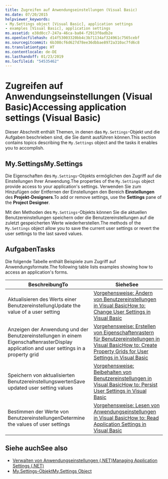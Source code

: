 ```yaml
---
title: Zugreifen auf Anwendungseinstellungen (Visual Basic)
ms.date: 07/20/2015
helpviewer_keywords:
- My.Settings object [Visual Basic], application settings
- examples [Visual Basic], application settings
ms.assetid: e38d0cc7-247a-46ca-ba04-f2913f0adb2e
ms.openlocfilehash: d14f53003320bb4c3b71134af324961c7565cebf
ms.sourcegitcommit: 6b308cf6d627d78ee36dbbae8972a310ac7fd6c8
ms.translationtype: HT
ms.contentlocale: de-DE
ms.lasthandoff: 01/23/2019
ms.locfileid: "54535462"
---
```

# <a name="accessing-application-settings-visual-basic"></a><span data-ttu-id="3cdd0-102">Zugreifen auf Anwendungseinstellungen (Visual Basic)</span><span class="sxs-lookup"><span data-stu-id="3cdd0-102">Accessing application settings (Visual Basic)</span></span>
<span data-ttu-id="3cdd0-103">Dieser Abschnitt enthält Themen, in denen das `My.Settings`-Objekt und die Aufgaben beschrieben sind, die Sie damit ausführen können.</span><span class="sxs-lookup"><span data-stu-id="3cdd0-103">This section contains topics describing the `My.Settings` object and the tasks it enables you to accomplish.</span></span>  
  
## <a name="mysettings"></a><span data-ttu-id="3cdd0-104">My.Settings</span><span class="sxs-lookup"><span data-stu-id="3cdd0-104">My.Settings</span></span>  
 <span data-ttu-id="3cdd0-105">Die Eigenschaften des `My.Settings`-Objekts ermöglichen den Zugriff auf die Einstellungen Ihrer Anwendung.</span><span class="sxs-lookup"><span data-stu-id="3cdd0-105">The properties of the `My.Settings` object provide access to your application's settings.</span></span> <span data-ttu-id="3cdd0-106">Verwenden Sie zum Hinzufügen oder Entfernen der Einstellungen den Bereich **Einstellungen** des **Projekt-Designers**.</span><span class="sxs-lookup"><span data-stu-id="3cdd0-106">To add or remove settings, use the **Settings** pane of the **Project Designer**.</span></span>  
  
 <span data-ttu-id="3cdd0-107">Mit den Methoden des `My.Settings`-Objekts können Sie die aktuellen Benutzereinstellungen speichern oder die Benutzereinstellungen auf die zuletzt gespeicherten Werte wiederherstellen.</span><span class="sxs-lookup"><span data-stu-id="3cdd0-107">The methods of the `My.Settings` object allow you to save the current user settings or revert the user settings to the last saved values.</span></span>  
  
## <a name="tasks"></a><span data-ttu-id="3cdd0-108">Aufgaben</span><span class="sxs-lookup"><span data-stu-id="3cdd0-108">Tasks</span></span>  
 <span data-ttu-id="3cdd0-109">Die folgende Tabelle enthält Beispiele zum Zugriff auf Anwendungsformate.</span><span class="sxs-lookup"><span data-stu-id="3cdd0-109">The following table lists examples showing how to access an application's forms.</span></span>  
  
|<span data-ttu-id="3cdd0-110">Beschreibung</span><span class="sxs-lookup"><span data-stu-id="3cdd0-110">To</span></span>|<span data-ttu-id="3cdd0-111">Siehe</span><span class="sxs-lookup"><span data-stu-id="3cdd0-111">See</span></span>|  
|--------|---------|  
|<span data-ttu-id="3cdd0-112">Aktualisieren des Werts einer Benutzereinstellung</span><span class="sxs-lookup"><span data-stu-id="3cdd0-112">Update the value of a user setting</span></span>|[<span data-ttu-id="3cdd0-113">Vorgehensweise: Ändern von Benutzereinstellungen in Visual Basic</span><span class="sxs-lookup"><span data-stu-id="3cdd0-113">How to: Change User Settings in Visual Basic</span></span>](../../../../visual-basic/developing-apps/programming/app-settings/how-to-change-user-settings.md)|  
|<span data-ttu-id="3cdd0-114">Anzeigen der Anwendung und der Benutzereinstellungen in einem Eigenschaftenraster</span><span class="sxs-lookup"><span data-stu-id="3cdd0-114">Display application and user settings in a property grid</span></span>|[<span data-ttu-id="3cdd0-115">Vorgehensweise: Erstellen von Eigenschaftenrastern für Benutzereinstellungen in Visual Basic</span><span class="sxs-lookup"><span data-stu-id="3cdd0-115">How to: Create Property Grids for User Settings in Visual Basic</span></span>](../../../../visual-basic/developing-apps/programming/app-settings/how-to-create-property-grids-for-user-settings.md)|  
|<span data-ttu-id="3cdd0-116">Speichern von aktualisierten Benutzereinstellungswerten</span><span class="sxs-lookup"><span data-stu-id="3cdd0-116">Save updated user setting values</span></span>|[<span data-ttu-id="3cdd0-117">Vorgehensweise: Beibehalten von Benutzereinstellungen in Visual Basic</span><span class="sxs-lookup"><span data-stu-id="3cdd0-117">How to: Persist User Settings in Visual Basic</span></span>](../../../../visual-basic/developing-apps/programming/app-settings/how-to-persist-user-settings.md)|  
|<span data-ttu-id="3cdd0-118">Bestimmen der Werte von Benutzereinstellungen</span><span class="sxs-lookup"><span data-stu-id="3cdd0-118">Determine the values of user settings</span></span>|[<span data-ttu-id="3cdd0-119">Vorgehensweise: Lesen von Anwendungseinstellungen in Visual Basic</span><span class="sxs-lookup"><span data-stu-id="3cdd0-119">How to: Read Application Settings in Visual Basic</span></span>](../../../../visual-basic/developing-apps/programming/app-settings/how-to-read-application-settings.md)|  
  
## <a name="see-also"></a><span data-ttu-id="3cdd0-120">Siehe auch</span><span class="sxs-lookup"><span data-stu-id="3cdd0-120">See also</span></span>
- [<span data-ttu-id="3cdd0-121">Verwalten von Anwendungseinstellungen (.NET)</span><span class="sxs-lookup"><span data-stu-id="3cdd0-121">Managing Application Settings (.NET)</span></span>](/visualstudio/ide/managing-application-settings-dotnet)
- [<span data-ttu-id="3cdd0-122">My.Settings-Objekt</span><span class="sxs-lookup"><span data-stu-id="3cdd0-122">My.Settings Object</span></span>](../../../../visual-basic/language-reference/objects/my-settings-object.md)
